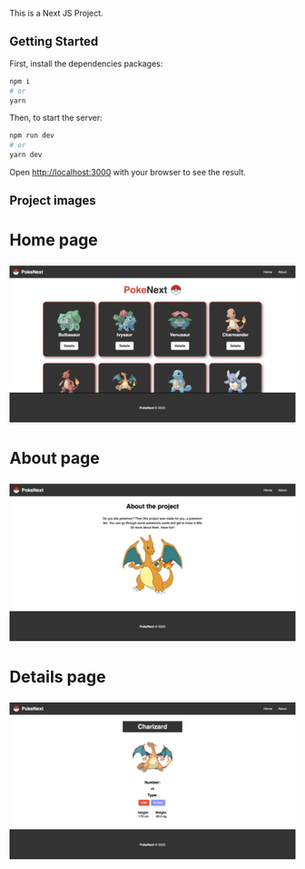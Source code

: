 This is a Next JS Project.

## Getting Started

First, install the dependencies packages:

```bash
npm i
# or
yarn
```

Then, to start the server:

```bash
npm run dev
# or
yarn dev
```

Open [http://localhost:3000](http://localhost:3000) with your browser to see the result.



## Project images

<h1>
  <p>Home page</p>
  <img src="src/assets/images/home.png">
</h1>

<h1>
  <p>About page</p>
  <img src="src/assets/images/about.png">
</h1>

<h1>
  <p>Details page</p>
  <img src="src/assets/images/details.png">
</h1>
